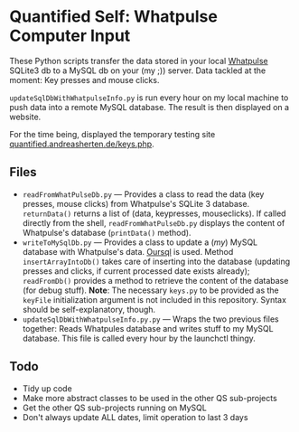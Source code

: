 # Quantified Self: Whatpulse Computer Input

These Python scripts transfer the data stored in your local [Whatpulse](http://whatpulse.org/) SQLite3 db to a MySQL db on your (my ;)) server. Data tackled at the moment: Key presses and mouse clicks.

`updateSqlDbWithWhatpulseInfo.py` is run every hour on my local machine to push data into a remote MySQL database. The result is then displayed on a website.

For the time being, displayed the temporary testing site [quantified.andreasherten.de/keys.php](http://quantified.andreasherten.de/keys.php).

## Files
  * `readFromWhatPulseDb.py` — Provides a class to read the data (key presses, mouse clicks) from Whatpulse's SQLite 3 database. `returnData()` returns a list of (data, keypresses, mouseclicks). If called directly from the shell, `readFromWhatPulseDb.py` displays the content of Whatpulse's database (`printData()` method).
  * `writeToMySqlDb.py` — Provides a class to update a (*my*) MySQL database with Whatpulse's data. [Oursql](https://pypi.python.org/pypi/oursql) is used. Method `insertArrayIntoDb()` takes care of inserting into the database (updating presses and clicks, if current processed date exists already); `readFromDb()` provides a method to retrieve the content of the database (for debug stuff). **Note**: The necessary `keys.py` to be provided as the `keyFile` initialization argument is not included in this repository. Syntax should be self-explanatory, though.
  * `updateSqlDbWithWhatpulseInfo.py.py` — Wraps the two previous files together: Reads Whatpules database and writes stuff to my MySQL database. This file is called every hour by the launchctl thingy.

## Todo
  * Tidy up code
  * Make more abstract classes to be used in the other QS sub-projects
  * Get the other QS sub-projects running on MySQL
  * Don't always update ALL dates, limit operation to last 3 days
